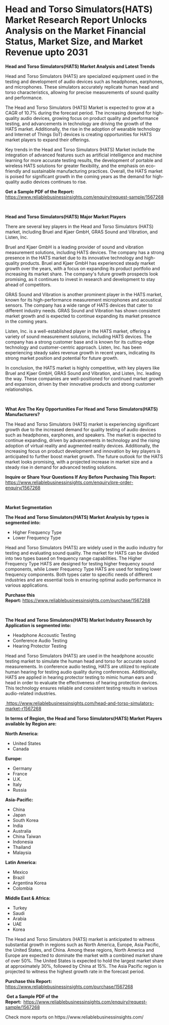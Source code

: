 <p><h1>Head and Torso Simulators(HATS) Market Research Report Unlocks Analysis on the Market Financial Status, Market Size, and Market Revenue upto 2031</h1></p><p><strong>Head and Torso Simulators(HATS) Market Analysis and Latest Trends</strong></p>
<p><p>Head and Torso Simulators (HATS) are specialized equipment used in the testing and development of audio devices such as headphones, earphones, and microphones. These simulators accurately replicate human head and torso characteristics, allowing for precise measurements of sound quality and performance.</p><p>The Head and Torso Simulators (HATS) Market is expected to grow at a CAGR of 10.7% during the forecast period. The increasing demand for high-quality audio devices, growing focus on product quality and performance testing, and advancements in technology are driving the growth of the HATS market. Additionally, the rise in the adoption of wearable technology and Internet of Things (IoT) devices is creating opportunities for HATS market players to expand their offerings.</p><p>Key trends in the Head and Torso Simulators (HATS) Market include the integration of advanced features such as artificial intelligence and machine learning for more accurate testing results, the development of portable and wireless HATS solutions for greater flexibility, and the emphasis on eco-friendly and sustainable manufacturing practices. Overall, the HATS market is poised for significant growth in the coming years as the demand for high-quality audio devices continues to rise.</p></p>
<p><strong>Get a Sample PDF of the Report:&nbsp;</strong> <a href="https://www.reliablebusinessinsights.com/enquiry/request-sample/1567268">https://www.reliablebusinessinsights.com/enquiry/request-sample/1567268</a></p>
<p>&nbsp;</p>
<p><strong>Head and Torso Simulators(HATS) Major Market Players</strong></p>
<p><p>There are several key players in the Head and Torso Simulators (HATS) market, including Bruel and Kjaer GmbH, GRAS Sound and Vibration, and Listen, Inc. </p><p>Bruel and Kjaer GmbH is a leading provider of sound and vibration measurement solutions, including HATS devices. The company has a strong presence in the HATS market due to its innovative technology and high-quality products. Bruel and Kjaer GmbH has experienced steady market growth over the years, with a focus on expanding its product portfolio and increasing its market share. The company's future growth prospects look promising, as it continues to invest in research and development to stay ahead of competitors.</p><p>GRAS Sound and Vibration is another prominent player in the HATS market, known for its high-performance measurement microphones and acoustical sensors. The company has a wide range of HATS devices that cater to different industry needs. GRAS Sound and Vibration has shown consistent market growth and is expected to continue expanding its market presence in the coming years.</p><p>Listen, Inc. is a well-established player in the HATS market, offering a variety of sound measurement solutions, including HATS devices. The company has a strong customer base and is known for its cutting-edge technology and customer-centric approach. Listen, Inc. has been experiencing steady sales revenue growth in recent years, indicating its strong market position and potential for future growth.</p><p>In conclusion, the HATS market is highly competitive, with key players like Bruel and Kjaer GmbH, GRAS Sound and Vibration, and Listen, Inc. leading the way. These companies are well-positioned for continued market growth and expansion, driven by their innovative products and strong customer relationships.</p></p>
<p>&nbsp;</p>
<p><strong>What Are The Key Opportunities For Head and Torso Simulators(HATS) Manufacturers?</strong></p>
<p><p>The Head and Torso Simulators (HATS) market is experiencing significant growth due to the increased demand for quality testing of audio devices such as headphones, earphones, and speakers. The market is expected to continue expanding, driven by advancements in technology and the rising adoption of virtual reality and augmented reality devices. Additionally, the increasing focus on product development and innovation by key players is anticipated to further boost market growth. The future outlook for the HATS market looks promising, with a projected increase in market size and a steady rise in demand for advanced testing solutions.</p></p>
<p><strong>Inquire or Share Your Questions If Any Before Purchasing This Report:</strong> <a href="https://www.reliablebusinessinsights.com/enquiry/pre-order-enquiry/1567268">https://www.reliablebusinessinsights.com/enquiry/pre-order-enquiry/1567268</a></p>
<p>&nbsp;</p>
<p><strong>Market Segmentation</strong></p>
<p><strong>The Head and Torso Simulators(HATS) Market Analysis by types is segmented into:</strong></p>
<p><ul><li>Higher Frequency Type</li><li>Lower Frequency Type</li></ul></p>
<p><p>Head and Torso Simulators (HATS) are widely used in the audio industry for testing and evaluating sound quality. The market for HATS can be divided into two types based on frequency range capabilities. The Higher Frequency Type HATS are designed for testing higher frequency sound components, while Lower Frequency Type HATS are used for testing lower frequency components. Both types cater to specific needs of different industries and are essential tools in ensuring optimal audio performance in various applications.</p></p>
<p><strong>Purchase this Report:&nbsp;</strong><a href="https://www.reliablebusinessinsights.com/purchase/1567268">https://www.reliablebusinessinsights.com/purchase/1567268</a></p>
<p>&nbsp;</p>
<p><strong>The Head and Torso Simulators(HATS) Market Industry Research by Application is segmented into:</strong></p>
<p><ul><li>Headphone Accoustic Testing</li><li>Conference Audio Testing</li><li>Hearing Protector Testing</li></ul></p>
<p><p>Head and Torso Simulators (HATS) are used in the headphone acoustic testing market to simulate the human head and torso for accurate sound measurements. In conference audio testing, HATS are utilized to replicate human hearing for testing audio quality during conferences. Additionally, HATS are applied in hearing protector testing to mimic human ears and head in order to evaluate the effectiveness of hearing protection devices. This technology ensures reliable and consistent testing results in various audio-related industries.</p></p>
<p><a href="https://www.reliablebusinessinsights.com/head-and-torso-simulators-market-r1567268">&nbsp;https://www.reliablebusinessinsights.com/head-and-torso-simulators-market-r1567268</a></p>
<p><strong>In terms of Region, the Head and Torso Simulators(HATS) Market Players available by Region are:</strong></p>
<p>
    <p> <strong> North America: </strong>
        <ul>
            <li>United States</li>
            <li>Canada</li>
        </ul>
        </p> 
    <p> <strong> Europe: </strong>
        <ul>
            <li>Germany</li>
            <li>France</li>
            <li>U.K.</li>
            <li>Italy</li>
            <li>Russia</li>
        </ul>
        </p> 
    <p> <strong> Asia-Pacific: </strong>
        <ul>
            <li>China</li>
            <li>Japan</li>
            <li>South Korea</li>
            <li>India</li>
            <li>Australia</li>
            <li>China Taiwan</li>
            <li>Indonesia</li>
            <li>Thailand</li>
            <li>Malaysia</li>
        </ul>
        </p> 
    <p> <strong> Latin America: </strong>
        <ul>
            <li>Mexico</li>
            <li>Brazil</li>
            <li>Argentina Korea</li>
            <li>Colombia</li>
        </ul>
        </p> 
    <p> <strong> Middle East & Africa: </strong>
        <ul>
            <li>Turkey</li>
            <li>Saudi</li>
            <li>Arabia</li>
            <li>UAE</li>
            <li>Korea</li>
        </ul>
    </p>
    </p>
<p><p>The Head and Torso Simulators (HATS) market is anticipated to witness substantial growth in regions such as North America, Europe, Asia Pacific, the United States, and China. Among these regions, North America and Europe are expected to dominate the market with a combined market share of over 50%. The United States is expected to hold the largest market share at approximately 30%, followed by China at 15%. The Asia Pacific region is projected to witness the highest growth rate in the forecast period.</p></p>
<p><strong>Purchase this Report: </strong><a href="https://www.reliablebusinessinsights.com/purchase/1567268">https://www.reliablebusinessinsights.com/purchase/1567268</a></p>
<p>&nbsp;<strong>Get a Sample PDF of the Report:&nbsp;&nbsp;</strong><a href="https://www.reliablebusinessinsights.com/enquiry/request-sample/1567268">https://www.reliablebusinessinsights.com/enquiry/request-sample/1567268</a></p>
<p><strong></strong></p>
<p>Check more reports on https://www.reliablebusinessinsights.com/</p>